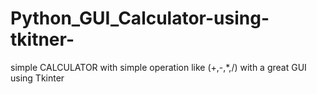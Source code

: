 # Python_GUI_Calculator-using-tkitner-
simple CALCULATOR with simple operation  like (+,-,*,/) with a great GUI using Tkinter
